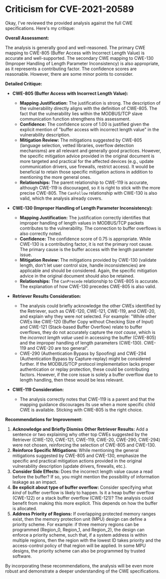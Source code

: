 # Criticism for CVE-2021-20589

Okay, I've reviewed the provided analysis against the full CWE specifications. Here's my critique:

**Overall Assessment:**

The analysis is generally good and well-reasoned. The primary CWE mapping to CWE-805 (Buffer Access with Incorrect Length Value) is accurate and well-supported. The secondary CWE mapping to CWE-130 (Improper Handling of Length Parameter Inconsistency) is also appropriate, as it represents a contributing factor. The confidence scores are reasonable. However, there are some minor points to consider.

**Detailed Critique:**

*   **CWE-805 (Buffer Access with Incorrect Length Value):**
    *   **Mapping Justification:** The justification is strong. The description of the vulnerability directly aligns with the definition of CWE-805. The fact that the vulnerability lies within the MODBUS/TCP slave communication function strengthens this assessment.
    *   **Confidence:** The confidence score of 1.00 is justified given the explicit mention of "buffer access with incorrect length value" in the vulnerability description.
    *   **Mitigation Review:** The mitigations suggested by CWE-805 (language selection, vetted libraries, overflow detection mechanisms) are all relevant and generally good practices. However, the specific mitigation advice provided in the original document is more targeted and practical for the affected devices (e.g., update communication drivers, use firewalls, restrict access). It would be beneficial to retain those specific mitigation actions in addition to mentioning the more general ones.
    *   **Relationships:** The parent relationship to CWE-119 is accurate, although CWE-119 is discouraged, so it is right to stick with the more precise CWE-805. The `CanFollow` relationship with CWE-130 is also valid, which the analysis already covers.

*   **CWE-130 (Improper Handling of Length Parameter Inconsistency):**
    *   **Mapping Justification:** The justification correctly identifies that improper handling of length values in MODBUS/TCP packets contributes to the vulnerability. The connection to buffer overflows is also correctly noted.
    *   **Confidence:** The confidence score of 0.75 is appropriate. While CWE-130 is a contributing factor, it is not the primary root cause. The primary cause is the buffer access with the length parameter issue.
    *   **Mitigation Review:** The mitigations provided by CWE-130 (validate length, don't let user control size, handle inconsistencies) are applicable and should be considered. Again, the specific mitigation advice in the original document should also be retained.
    *   **Relationships:** The `CanPrecede` relationship to CWE-805 is accurate. The explanation of how CWE-130 precedes CWE-805 is also valid.

*   **Retriever Results Consideration:**

    *   The analysis could briefly acknowledge the other CWEs identified by the Retriever, such as CWE-120, CWE-121, CWE-119, and CWE-20, and explain why they were *not* selected. For example:  "While other CWEs like CWE-120 (Buffer Copy without Checking Size of Input) and CWE-121 (Stack-based Buffer Overflow) relate to buffer overflows, they do not accurately capture the *root cause*, which is the *incorrect length value* used in accessing the buffer (CWE-805) and the improper handling of length parameters (CWE-130). CWE-119 and CWE-20 are too general".
    *   CWE-290 (Authentication Bypass by Spoofing) and CWE-294 (Authentication Bypass by Capture-replay) might be considered further. If the MODBUS/TCP protocol implementation lacks proper authentication or replay protection, these could be contributing factors. However, if the core issue is solely a buffer overflow due to length handling, then these would be less relevant.

*   **CWE-119 Consideration:**

    *   The analysis correctly notes that CWE-119 is a parent and that the mapping guidance discourages its use when a more specific child CWE is available. Sticking with CWE-805 is the right choice.

**Recommendations for Improvement:**

1.  **Acknowledge and Briefly Dismiss Other Retriever Results:** Add a sentence or two explaining why other top CWEs suggested by the Retriever (CWE-120, CWE-121, CWE-119, CWE-20, CWE-290, CWE-294) were not chosen, reinforcing the selection of CWE-805 and CWE-130.
2.  **Reinforce Specific Mitigations:** While mentioning the general mitigations suggested by CWE-805 and CWE-130, emphasize the specific and practical mitigation actions provided in the original vulnerability description (update drivers, firewalls, etc.).
3.  **Consider Side Effects:** Does the incorrect length value cause a read before the buffer? If so, you might mention the possibility of information leakage as an impact.
4.  **Be explicit about type of buffer overflow:** Consider specifying what *kind* of buffer overflow is likely to happen. Is it a heap buffer overflow (CWE-122) or a stack buffer overflow (CWE-121)? The analysis could benefit from making this more explicit. This depends on how the buffer is allocated.
5.  **Address Priority of Regions:** If overlapping protected memory ranges exist, then the memory protection unit (MPU) design can define a priority scheme. For example: if three memory regions can be programmed (Region_0, Region_1, and Region_2), the design can enforce a priority scheme, such that, if a system address is within multiple regions, then the region with the lowest ID takes priority and the access-control policy of that region will be applied. In some MPU designs, the priority scheme can also be programmed by trusted software.

By incorporating these recommendations, the analysis will be even more robust and demonstrate a deeper understanding of the CWE specifications.